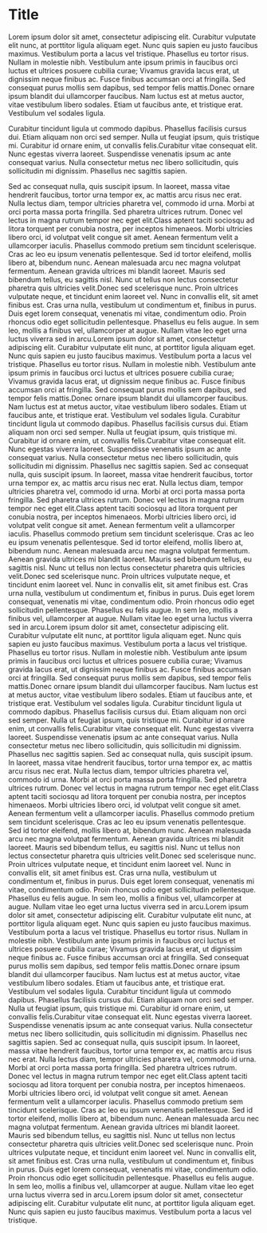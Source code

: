 # Title

Lorem ipsum dolor sit amet, consectetur adipiscing elit. Curabitur vulputate elit nunc, at porttitor ligula aliquam eget. Nunc quis sapien eu justo faucibus maximus. Vestibulum porta a lacus vel tristique. Phasellus eu tortor risus. Nullam in molestie nibh. Vestibulum ante ipsum primis in faucibus orci luctus et ultrices posuere cubilia curae; Vivamus gravida lacus erat, ut dignissim neque finibus ac. Fusce finibus accumsan orci at fringilla. Sed consequat purus mollis sem dapibus, sed tempor felis mattis.Donec ornare ipsum blandit dui ullamcorper faucibus. Nam luctus est at metus auctor, vitae vestibulum libero sodales. Etiam ut faucibus ante, et tristique erat. Vestibulum vel sodales ligula. 



Curabitur tincidunt ligula ut commodo dapibus. Phasellus facilisis cursus dui. Etiam aliquam non orci sed semper. Nulla ut feugiat ipsum, quis tristique mi. Curabitur id ornare enim, ut convallis felis.Curabitur vitae consequat elit. Nunc egestas viverra laoreet. Suspendisse venenatis ipsum ac ante consequat varius. Nulla consectetur metus nec libero sollicitudin, quis sollicitudin mi dignissim. Phasellus nec sagittis sapien. 

Sed ac consequat nulla, quis suscipit ipsum. In laoreet, massa vitae hendrerit faucibus, tortor urna tempor ex, ac mattis arcu risus nec erat. Nulla lectus diam, tempor ultricies pharetra vel, commodo id urna. Morbi at orci porta massa porta fringilla. Sed pharetra ultrices rutrum. Donec vel lectus in magna rutrum tempor nec eget elit.Class aptent taciti sociosqu ad litora torquent per conubia nostra, per inceptos himenaeos. Morbi ultricies libero orci, id volutpat velit congue sit amet. Aenean fermentum velit a ullamcorper iaculis. Phasellus commodo pretium sem tincidunt scelerisque. Cras ac leo eu ipsum venenatis pellentesque. Sed id tortor eleifend, mollis libero at, bibendum nunc. Aenean malesuada arcu nec magna volutpat fermentum. Aenean gravida ultrices mi blandit laoreet. Mauris sed bibendum tellus, eu sagittis nisl. Nunc ut tellus non lectus consectetur pharetra quis ultricies velit.Donec sed scelerisque nunc. Proin ultrices vulputate neque, et tincidunt enim laoreet vel. Nunc in convallis elit, sit amet finibus est. Cras urna nulla, vestibulum ut condimentum et, finibus in purus. Duis eget lorem consequat, venenatis mi vitae, condimentum odio. Proin rhoncus odio eget sollicitudin pellentesque. Phasellus eu felis augue. In sem leo, mollis a finibus vel, ullamcorper at augue. Nullam vitae leo eget urna luctus viverra sed in arcu.Lorem ipsum dolor sit amet, consectetur adipiscing elit. Curabitur vulputate elit nunc, at porttitor ligula aliquam eget. Nunc quis sapien eu justo faucibus maximus. Vestibulum porta a lacus vel tristique. Phasellus eu tortor risus. Nullam in molestie nibh. Vestibulum ante ipsum primis in faucibus orci luctus et ultrices posuere cubilia curae; Vivamus gravida lacus erat, ut dignissim neque finibus ac. Fusce finibus accumsan orci at fringilla. Sed consequat purus mollis sem dapibus, sed tempor felis mattis.Donec ornare ipsum blandit dui ullamcorper faucibus. Nam luctus est at metus auctor, vitae vestibulum libero sodales. Etiam ut faucibus ante, et tristique erat. Vestibulum vel sodales ligula. Curabitur tincidunt ligula ut commodo dapibus. Phasellus facilisis cursus dui. Etiam aliquam non orci sed semper. Nulla ut feugiat ipsum, quis tristique mi. Curabitur id ornare enim, ut convallis felis.Curabitur vitae consequat elit. Nunc egestas viverra laoreet. Suspendisse venenatis ipsum ac ante consequat varius. Nulla consectetur metus nec libero sollicitudin, quis sollicitudin mi dignissim. Phasellus nec sagittis sapien. Sed ac consequat nulla, quis suscipit ipsum. In laoreet, massa vitae hendrerit faucibus, tortor urna tempor ex, ac mattis arcu risus nec erat. Nulla lectus diam, tempor ultricies pharetra vel, commodo id urna. Morbi at orci porta massa porta fringilla. Sed pharetra ultrices rutrum. Donec vel lectus in magna rutrum tempor nec eget elit.Class aptent taciti sociosqu ad litora torquent per conubia nostra, per inceptos himenaeos. Morbi ultricies libero orci, id volutpat velit congue sit amet. Aenean fermentum velit a ullamcorper iaculis. Phasellus commodo pretium sem tincidunt scelerisque. Cras ac leo eu ipsum venenatis pellentesque. Sed id tortor eleifend, mollis libero at, bibendum nunc. Aenean malesuada arcu nec magna volutpat fermentum. Aenean gravida ultrices mi blandit laoreet. Mauris sed bibendum tellus, eu sagittis nisl. Nunc ut tellus non lectus consectetur pharetra quis ultricies velit.Donec sed scelerisque nunc. Proin ultrices vulputate neque, et tincidunt enim laoreet vel. Nunc in convallis elit, sit amet finibus est. Cras urna nulla, vestibulum ut condimentum et, finibus in purus. Duis eget lorem consequat, venenatis mi vitae, condimentum odio. Proin rhoncus odio eget sollicitudin pellentesque. Phasellus eu felis augue. In sem leo, mollis a finibus vel, ullamcorper at augue. Nullam vitae leo eget urna luctus viverra sed in arcu.Lorem ipsum dolor sit amet, consectetur adipiscing elit. Curabitur vulputate elit nunc, at porttitor ligula aliquam eget. Nunc quis sapien eu justo faucibus maximus. Vestibulum porta a lacus vel tristique. Phasellus eu tortor risus. Nullam in molestie nibh. Vestibulum ante ipsum primis in faucibus orci luctus et ultrices posuere cubilia curae; Vivamus gravida lacus erat, ut dignissim neque finibus ac. Fusce finibus accumsan orci at fringilla. Sed consequat purus mollis sem dapibus, sed tempor felis mattis.Donec ornare ipsum blandit dui ullamcorper faucibus. Nam luctus est at metus auctor, vitae vestibulum libero sodales. Etiam ut faucibus ante, et tristique erat. Vestibulum vel sodales ligula. Curabitur tincidunt ligula ut commodo dapibus. Phasellus facilisis cursus dui. Etiam aliquam non orci sed semper. Nulla ut feugiat ipsum, quis tristique mi. Curabitur id ornare enim, ut convallis felis.Curabitur vitae consequat elit. Nunc egestas viverra laoreet. Suspendisse venenatis ipsum ac ante consequat varius. Nulla consectetur metus nec libero sollicitudin, quis sollicitudin mi dignissim. Phasellus nec sagittis sapien. Sed ac consequat nulla, quis suscipit ipsum. In laoreet, massa vitae hendrerit faucibus, tortor urna tempor ex, ac mattis arcu risus nec erat. Nulla lectus diam, tempor ultricies pharetra vel, commodo id urna. Morbi at orci porta massa porta fringilla. Sed pharetra ultrices rutrum. Donec vel lectus in magna rutrum tempor nec eget elit.Class aptent taciti sociosqu ad litora torquent per conubia nostra, per inceptos himenaeos. Morbi ultricies libero orci, id volutpat velit congue sit amet. Aenean fermentum velit a ullamcorper iaculis. Phasellus commodo pretium sem tincidunt scelerisque. Cras ac leo eu ipsum venenatis pellentesque. Sed id tortor eleifend, mollis libero at, bibendum nunc. Aenean malesuada arcu nec magna volutpat fermentum. Aenean gravida ultrices mi blandit laoreet. Mauris sed bibendum tellus, eu sagittis nisl. Nunc ut tellus non lectus consectetur pharetra quis ultricies velit.Donec sed scelerisque nunc. Proin ultrices vulputate neque, et tincidunt enim laoreet vel. Nunc in convallis elit, sit amet finibus est. Cras urna nulla, vestibulum ut condimentum et, finibus in purus. Duis eget lorem consequat, venenatis mi vitae, condimentum odio. Proin rhoncus odio eget sollicitudin pellentesque. Phasellus eu felis augue. In sem leo, mollis a finibus vel, ullamcorper at augue. Nullam vitae leo eget urna luctus viverra sed in arcu.Lorem ipsum dolor sit amet, consectetur adipiscing elit. Curabitur vulputate elit nunc, at porttitor ligula aliquam eget. Nunc quis sapien eu justo faucibus maximus. Vestibulum porta a lacus vel tristique. Phasellus eu tortor risus. Nullam in molestie nibh. Vestibulum ante ipsum primis in faucibus orci luctus et ultrices posuere cubilia curae; Vivamus gravida lacus erat, ut dignissim neque finibus ac. Fusce finibus accumsan orci at fringilla. Sed consequat purus mollis sem dapibus, sed tempor felis mattis.Donec ornare ipsum blandit dui ullamcorper faucibus. Nam luctus est at metus auctor, vitae vestibulum libero sodales. Etiam ut faucibus ante, et tristique erat. Vestibulum vel sodales ligula. Curabitur tincidunt ligula ut commodo dapibus. Phasellus facilisis cursus dui. Etiam aliquam non orci sed semper. Nulla ut feugiat ipsum, quis tristique mi. Curabitur id ornare enim, ut convallis felis.Curabitur vitae consequat elit. Nunc egestas viverra laoreet. Suspendisse venenatis ipsum ac ante consequat varius. Nulla consectetur metus nec libero sollicitudin, quis sollicitudin mi dignissim. Phasellus nec sagittis sapien. Sed ac consequat nulla, quis suscipit ipsum. In laoreet, massa vitae hendrerit faucibus, tortor urna tempor ex, ac mattis arcu risus nec erat. Nulla lectus diam, tempor ultricies pharetra vel, commodo id urna. Morbi at orci porta massa porta fringilla. Sed pharetra ultrices rutrum. Donec vel lectus in magna rutrum tempor nec eget elit.Class aptent taciti sociosqu ad litora torquent per conubia nostra, per inceptos himenaeos. Morbi ultricies libero orci, id volutpat velit congue sit amet. Aenean fermentum velit a ullamcorper iaculis. Phasellus commodo pretium sem tincidunt scelerisque. Cras ac leo eu ipsum venenatis pellentesque. Sed id tortor eleifend, mollis libero at, bibendum nunc. Aenean malesuada arcu nec magna volutpat fermentum. Aenean gravida ultrices mi blandit laoreet. Mauris sed bibendum tellus, eu sagittis nisl. Nunc ut tellus non lectus consectetur pharetra quis ultricies velit.Donec sed scelerisque nunc. Proin ultrices vulputate neque, et tincidunt enim laoreet vel. Nunc in convallis elit, sit amet finibus est. Cras urna nulla, vestibulum ut condimentum et, finibus in purus. Duis eget lorem consequat, venenatis mi vitae, condimentum odio. Proin rhoncus odio eget sollicitudin pellentesque. Phasellus eu felis augue. In sem leo, mollis a finibus vel, ullamcorper at augue. Nullam vitae leo eget urna luctus viverra sed in arcu.Lorem ipsum dolor sit amet, consectetur adipiscing elit. Curabitur vulputate elit nunc, at porttitor ligula aliquam eget. Nunc quis sapien eu justo faucibus maximus. Vestibulum porta a lacus vel tristique.
